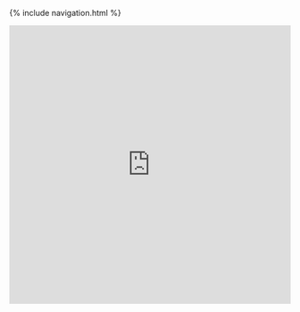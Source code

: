 {% include navigation.html %}


<iframe frameborder="0" width="100%" height="500px" src="https://replit.com/@EthanGuo6/Sandbox)"></iframe>
